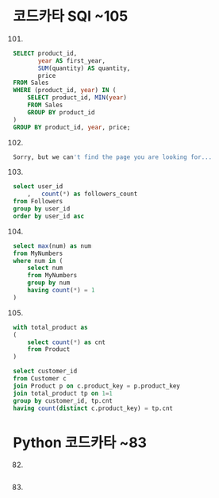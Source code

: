 # 코드카타 SQl ~105
101.
```sql
SELECT product_id,
       year AS first_year,
       SUM(quantity) AS quantity,
       price
FROM Sales
WHERE (product_id, year) IN (
    SELECT product_id, MIN(year)
    FROM Sales
    GROUP BY product_id
)
GROUP BY product_id, year, price;
```

102.
```sql
Sorry, but we can't find the page you are looking for...
```

103.
```sql
select user_id
    ,   count(*) as followers_count
from Followers
group by user_id
order by user_id asc
```

104.
```sql
select max(num) as num
from MyNumbers
where num in (
    select num
    from MyNumbers
    group by num
    having count(*) = 1
)
```

105.
```sql
with total_product as 
(
    select count(*) as cnt
    from Product 
)

select customer_id
from Customer c
join Product p on c.product_key = p.product_key
join total_product tp on 1=1
group by customer_id, tp.cnt
having count(distinct c.product_key) = tp.cnt
```

# Python 코드카타 ~83

82.
```python

``` 

83.
```python

``` 
